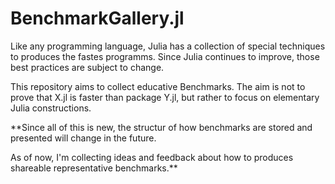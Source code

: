 # BenchmarkGallery.jl

Like any programming language, Julia has a collection of
special techniques to produces the fastes programms.
Since Julia continues to improve, those best practices are subject to change.

This repository aims to collect educative Benchmarks.
The aim is not to prove that X.jl is faster than package Y.jl, but rather
to focus on elementary Julia constructions.

**Since all of this is new, the structur of how benchmarks are stored and presented
will change in the future.

As of now, I'm collecting ideas and feedback about how to produces shareable representative benchmarks.**
